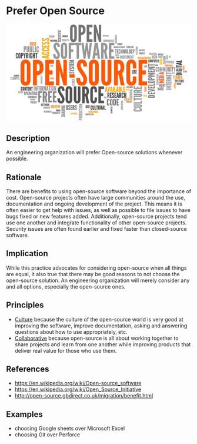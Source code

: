 # Prefer Open Source
![prefer-open-source](../../images/prefer-open-source.png)
## Description
An engineering organization will prefer Open-source solutions whenever possible.
## Rationale
There are benefits to using open-source software beyond the importance of cost.  Open-source projects often have large communities around the use, documentation and ongoing development of the project.  This means it is often easier to get help with issues, as well as possible to file issues to have bugs fixed or new features added.  Additionally, open-source projects tend use one another and integrate functionality of other open-source projects.  Security issues are often found earlier and fixed faster than closed-source software.
## Implication
While this practice advocates for considering open-source when all things are equal, it also true that there may be good reasons to not choose the open-source solution.  An engineering organization will merely consider any and all options, especially the open-source ones.
## Principles
* [Culture](../design-principles/culture.md) because the culture of the open-source world is very good at improving the software, improve documentation, asking and answering questions about how to use appropriately, etc.
* [Collaborative](../design-principles/collaborative.md) because open-source is all about working together to share projects and learn from one another while improving products that deliver real value for those who use them.
## References
* https://en.wikipedia.org/wiki/Open-source_software
* https://en.wikipedia.org/wiki/Open_Source_Initiative
* http://open-source.gbdirect.co.uk/migration/benefit.html
## Examples
* choosing Google sheets over Microsoft Excel
* choosing Git over Perforce
